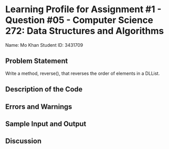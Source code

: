 # Learning Profile for Assignment #1 - Question #05 - Computer Science 272: Data Structures and Algorithms

Name: Mo Khan
Student ID: 3431709

## Problem Statement

Write a method, reverse(), that reverses the order of elements in a DLList.

## Description of the Code
## Errors and Warnings
## Sample Input and Output
## Discussion
